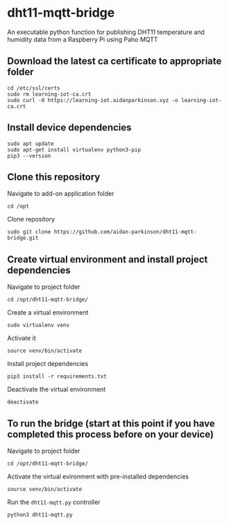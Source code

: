 # dht11-mqtt-bridge
An executable python function for publishing DHT11 temperature and humidity data from a Raspberry Pi using Paho MQTT

## Download the latest ca certificate to appropriate folder
```
cd /etc/ssl/certs
sudo rm learning-iot-ca.crt
sudo curl -0 https://learning-iot.aidanparkinson.xyz -o learning-iot-ca.crt
```

## Install device dependencies
```
sudo apt update
sudo apt-get install virtualenv python3-pip
pip3 --version
```

## Clone this repository
Navigate to add-on application folder
```
cd /opt
```
Clone repository
```
sudo git clone https://github.com/aidan-parkinson/dht11-mqtt-bridge.git
```

## Create virtual environment and install project dependencies
Navigate to project folder
```
cd /opt/dht11-mqtt-bridge/
```
Create a virtual environment
```
sudo virtualenv venv
```
Activate it
```
source venv/bin/activate
```
Install project dependencies
```
pip3 install -r requirements.txt
```
Deactivate the virtual environment
```
deactivate
```

## To run the bridge (start at this point if you have completed this process before on your device)
Navigate to project folder
```
cd /opt/dht11-mqtt-bridge/
```
Activate the virtual evironment with pre-installed dependencies
```
source venv/bin/activate
```
Run the `dht11-mqtt.py` controller
```
python3 dht11-mqtt.py
```

